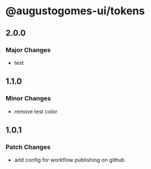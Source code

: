 # @augustogomes-ui/tokens

## 2.0.0

### Major Changes

- test

## 1.1.0

### Minor Changes

- remove test color

## 1.0.1

### Patch Changes

- add config for workflow publishing on github
